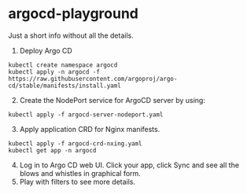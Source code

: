 # argocd-playground

Just a short info without all the details.


1. Deploy Argo CD
```
kubectl create namespace argocd
kubectl apply -n argocd -f https://raw.githubusercontent.com/argoproj/argo-cd/stable/manifests/install.yaml
```

2. Create the NodePort service for ArgoCD server by using:

```
kubectl apply -f argocd-server-nodeport.yaml
```

3. Apply application CRD for Nginx manifests.

```
kubectl apply -f argocd-crd-nxing.yaml
kubectl get app -n argocd
```

4. Log in to Argo CD web UI. Click your app, click Sync and see all the blows and whistles in graphical form.
5. Play with filters to see more details.


